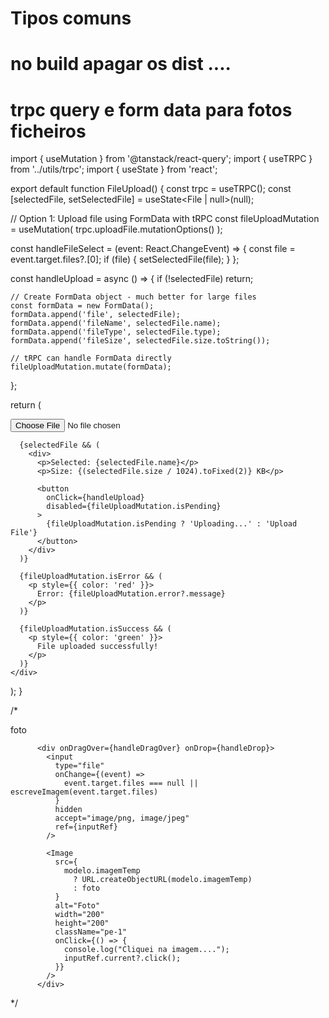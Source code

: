 # Tipos comuns

# no build apagar os dist ....

# trpc query e form data para fotos ficheiros

import { useMutation } from '@tanstack/react-query';
import { useTRPC } from '../utils/trpc';
import { useState } from 'react';

export default function FileUpload() {
const trpc = useTRPC();
const [selectedFile, setSelectedFile] = useState<File | null>(null);

// Option 1: Upload file using FormData with tRPC
const fileUploadMutation = useMutation(
trpc.uploadFile.mutationOptions()
);

const handleFileSelect = (event: React.ChangeEvent<HTMLInputElement>) => {
const file = event.target.files?.[0];
if (file) {
setSelectedFile(file);
}
};

const handleUpload = async () => {
if (!selectedFile) return;

    // Create FormData object - much better for large files
    const formData = new FormData();
    formData.append('file', selectedFile);
    formData.append('fileName', selectedFile.name);
    formData.append('fileType', selectedFile.type);
    formData.append('fileSize', selectedFile.size.toString());

    // tRPC can handle FormData directly
    fileUploadMutation.mutate(formData);

};

return (

<div>
<input 
        type="file" 
        onChange={handleFileSelect}
        accept="image/*,.pdf,.doc,.docx"
      />

      {selectedFile && (
        <div>
          <p>Selected: {selectedFile.name}</p>
          <p>Size: {(selectedFile.size / 1024).toFixed(2)} KB</p>

          <button
            onClick={handleUpload}
            disabled={fileUploadMutation.isPending}
          >
            {fileUploadMutation.isPending ? 'Uploading...' : 'Upload File'}
          </button>
        </div>
      )}

      {fileUploadMutation.isError && (
        <p style={{ color: 'red' }}>
          Error: {fileUploadMutation.error?.message}
        </p>
      )}

      {fileUploadMutation.isSuccess && (
        <p style={{ color: 'green' }}>
          File uploaded successfully!
        </p>
      )}
    </div>

);
}

/\*

foto

          <div onDragOver={handleDragOver} onDrop={handleDrop}>
            <input
              type="file"
              onChange={(event) =>
                event.target.files === null || escreveImagem(event.target.files)
              }
              hidden
              accept="image/png, image/jpeg"
              ref={inputRef}
            />

            <Image
              src={
                modelo.imagemTemp
                  ? URL.createObjectURL(modelo.imagemTemp)
                  : foto
              }
              alt="Foto"
              width="200"
              height="200"
              className="pe-1"
              onClick={() => {
                console.log("Cliquei na imagem....");
                inputRef.current?.click();
              }}
            />
          </div>

\*/
